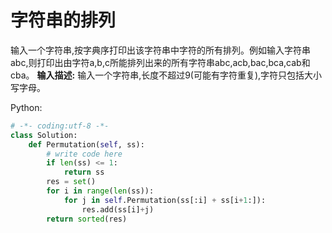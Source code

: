 # 字符串的排列

输入一个字符串,按字典序打印出该字符串中字符的所有排列。例如输入字符串abc,则打印出由字符a,b,c所能排列出来的所有字符串abc,acb,bac,bca,cab和cba。
**输入描述:**
输入一个字符串,长度不超过9(可能有字符重复),字符只包括大小写字母。

Python:
```python
# -*- coding:utf-8 -*-
class Solution:
    def Permutation(self, ss):
        # write code here
        if len(ss) <= 1:
            return ss
        res = set()
        for i in range(len(ss)):
            for j in self.Permutation(ss[:i] + ss[i+1:]):
                res.add(ss[i]+j)
        return sorted(res)
            
```
